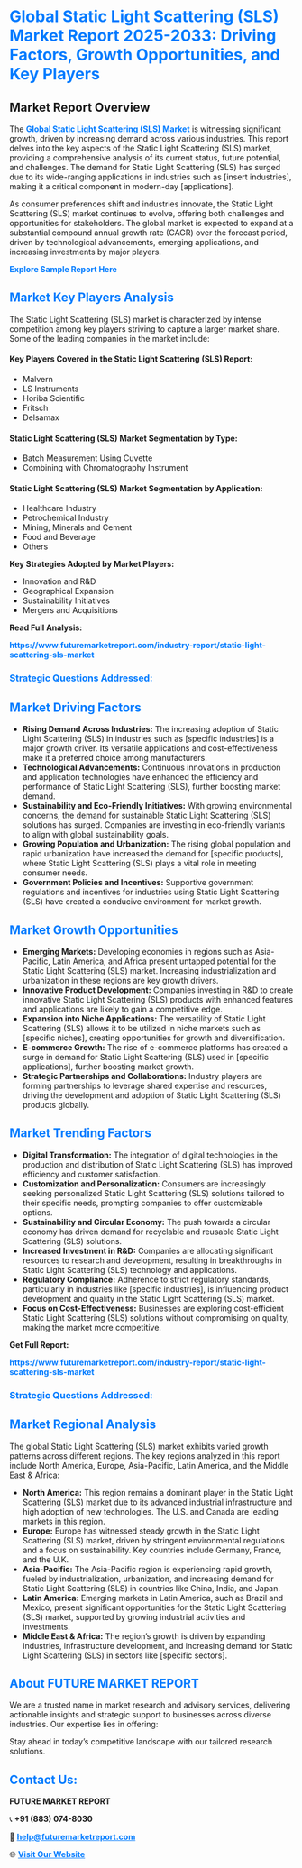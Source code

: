 <h1 style="color: #007BFF;">Global Static Light Scattering (SLS) Market Report 2025-2033: Driving Factors, Growth Opportunities, and Key Players</h1>

<section id="overview">
<h2>Market Report Overview</h2>
<p>The <a href="https://www.futuremarketreport.com/industry-report/static-light-scattering-sls-market" style="color: #007BFF; text-decoration: none;"><strong>Global Static Light Scattering (SLS) Market</strong></a> is witnessing significant growth, driven by increasing demand across various industries. This report delves into the key aspects of the Static Light Scattering (SLS) market, providing a comprehensive analysis of its current status, future potential, and challenges. The demand for Static Light Scattering (SLS) has surged due to its wide-ranging applications in industries such as [insert industries], making it a critical component in modern-day [applications].</p>
<p>As consumer preferences shift and industries innovate, the Static Light Scattering (SLS) market continues to evolve, offering both challenges and opportunities for stakeholders. The global market is expected to expand at a substantial compound annual growth rate (CAGR) over the forecast period, driven by technological advancements, emerging applications, and increasing investments by major players.</p>
</section>

<section id="overview">
<p><a href="https://www.futuremarketreport.com/request-sample/reportId=55359" style="color: #007BFF; text-decoration: none;"><strong>Explore Sample Report Here</strong></a></p>
</section>

<section id="key-players">
<h2 style="color: #007BFF;">Market Key Players Analysis</h2>
<p>The Static Light Scattering (SLS) market is characterized by intense competition among key players striving to capture a larger market share. Some of the leading companies in the market include:</p>
<h4>Key Players Covered in the Static Light Scattering (SLS) Report:</h4>
<ul><li>Malvern</li><li>LS Instruments</li><li>Horiba Scientific</li><li>Fritsch</li><li>Delsamax</li></ul>
<h4>Static Light Scattering (SLS) Market Segmentation by Type:</h4>
<ul><li>Batch Measurement Using Cuvette</li><li>Combining with Chromatography Instrument</li></ul>

<h4>Static Light Scattering (SLS) Market Segmentation by Application:</h4>
<ul><li>Healthcare Industry</li><li>Petrochemical Industry</li><li>Mining, Minerals and Cement</li><li>Food and Beverage</li><li>Others</li></ul>
<p><strong>Key Strategies Adopted by Market Players:</strong></p>
<ul>
<li>Innovation and R&D</li>
<li>Geographical Expansion</li>
<li>Sustainability Initiatives</li>
<li>Mergers and Acquisitions</li>
</ul>
</section>

<section>
<p><strong>Read Full Analysis: </strong></p><a href="https://www.futuremarketreport.com/industry-report/static-light-scattering-sls-market" style="color: #007BFF; text-decoration: none;"><strong>https://www.futuremarketreport.com/industry-report/static-light-scattering-sls-market</strong></a>
<h3 style="color: #007BFF;">Strategic Questions Addressed:</h3>
</section>

<section id="driving-factors">
<h2 style="color: #007BFF;">Market Driving Factors</h2>
<ul>
<li><strong>Rising Demand Across Industries:</strong> The increasing adoption of Static Light Scattering (SLS) in industries such as [specific industries] is a major growth driver. Its versatile applications and cost-effectiveness make it a preferred choice among manufacturers.</li>
<li><strong>Technological Advancements:</strong> Continuous innovations in production and application technologies have enhanced the efficiency and performance of Static Light Scattering (SLS), further boosting market demand.</li>
<li><strong>Sustainability and Eco-Friendly Initiatives:</strong> With growing environmental concerns, the demand for sustainable Static Light Scattering (SLS) solutions has surged. Companies are investing in eco-friendly variants to align with global sustainability goals.</li>
<li><strong>Growing Population and Urbanization:</strong> The rising global population and rapid urbanization have increased the demand for [specific products], where Static Light Scattering (SLS) plays a vital role in meeting consumer needs.</li>
<li><strong>Government Policies and Incentives:</strong> Supportive government regulations and incentives for industries using Static Light Scattering (SLS) have created a conducive environment for market growth.</li>
</ul>
</section>

<section id="growth-opportunities">
<h2 style="color: #007BFF;">Market Growth Opportunities</h2>
<ul>
<li><strong>Emerging Markets:</strong> Developing economies in regions such as Asia-Pacific, Latin America, and Africa present untapped potential for the Static Light Scattering (SLS) market. Increasing industrialization and urbanization in these regions are key growth drivers.</li>
<li><strong>Innovative Product Development:</strong> Companies investing in R&D to create innovative Static Light Scattering (SLS) products with enhanced features and applications are likely to gain a competitive edge.</li>
<li><strong>Expansion into Niche Applications:</strong> The versatility of Static Light Scattering (SLS) allows it to be utilized in niche markets such as [specific niches], creating opportunities for growth and diversification.</li>
<li><strong>E-commerce Growth:</strong> The rise of e-commerce platforms has created a surge in demand for Static Light Scattering (SLS) used in [specific applications], further boosting market growth.</li>
<li><strong>Strategic Partnerships and Collaborations:</strong> Industry players are forming partnerships to leverage shared expertise and resources, driving the development and adoption of Static Light Scattering (SLS) products globally.</li>
</ul>
</section>

<section id="trending-factors">
<h2 style="color: #007BFF;">Market Trending Factors</h2>
<ul>
<li><strong>Digital Transformation:</strong> The integration of digital technologies in the production and distribution of Static Light Scattering (SLS) has improved efficiency and customer satisfaction.</li>
<li><strong>Customization and Personalization:</strong> Consumers are increasingly seeking personalized Static Light Scattering (SLS) solutions tailored to their specific needs, prompting companies to offer customizable options.</li>
<li><strong>Sustainability and Circular Economy:</strong> The push towards a circular economy has driven demand for recyclable and reusable Static Light Scattering (SLS) solutions.</li>
<li><strong>Increased Investment in R&D:</strong> Companies are allocating significant resources to research and development, resulting in breakthroughs in Static Light Scattering (SLS) technology and applications.</li>
<li><strong>Regulatory Compliance:</strong> Adherence to strict regulatory standards, particularly in industries like [specific industries], is influencing product development and quality in the Static Light Scattering (SLS) market.</li>
<li><strong>Focus on Cost-Effectiveness:</strong> Businesses are exploring cost-efficient Static Light Scattering (SLS) solutions without compromising on quality, making the market more competitive.</li>
</ul>
</section>

<section>
<p><strong>Get Full Report: </strong></p><a href="https://www.futuremarketreport.com/industry-report/static-light-scattering-sls-market" style="color: #007BFF; text-decoration: none;"><strong>https://www.futuremarketreport.com/industry-report/static-light-scattering-sls-market</strong></a>
<h3 style="color: #007BFF;">Strategic Questions Addressed:</h3>
</section>


<section id="regional-analysis">
<h2 style="color: #007BFF;">Market Regional Analysis</h2>
<p>The global Static Light Scattering (SLS) market exhibits varied growth patterns across different regions. The key regions analyzed in this report include North America, Europe, Asia-Pacific, Latin America, and the Middle East & Africa:</p>
<ul>
<li><strong>North America:</strong> This region remains a dominant player in the Static Light Scattering (SLS) market due to its advanced industrial infrastructure and high adoption of new technologies. The U.S. and Canada are leading markets in this region.</li>
<li><strong>Europe:</strong> Europe has witnessed steady growth in the Static Light Scattering (SLS) market, driven by stringent environmental regulations and a focus on sustainability. Key countries include Germany, France, and the U.K.</li>
<li><strong>Asia-Pacific:</strong> The Asia-Pacific region is experiencing rapid growth, fueled by industrialization, urbanization, and increasing demand for Static Light Scattering (SLS) in countries like China, India, and Japan.</li>
<li><strong>Latin America:</strong> Emerging markets in Latin America, such as Brazil and Mexico, present significant opportunities for the Static Light Scattering (SLS) market, supported by growing industrial activities and investments.</li>
<li><strong>Middle East & Africa:</strong> The region’s growth is driven by expanding industries, infrastructure development, and increasing demand for Static Light Scattering (SLS) in sectors like [specific sectors].</li>
</ul>
</section>

<footer>
<h2 style="color: #007BFF;">About FUTURE MARKET REPORT</h2>
<p>We are a trusted name in market research and advisory services, delivering actionable insights and strategic support to businesses across diverse industries. Our expertise lies in offering:</p>

<p>Stay ahead in today’s competitive landscape with our tailored research solutions.</p>

<h2 style="color: #007BFF;">Contact Us:</h2>
<p><strong>FUTURE MARKET REPORT</strong></p>
<p>📞 <strong>+91 (883) 074-8030</strong></p>
<p>📧 <strong><a href="mailto:help@futuremarketreport.com" style="color: #007BFF;">help@futuremarketreport.com</a></strong></p>
<p>🌐 <strong><a href="https://www.futuremarketreport.com/" style="color: #007BFF;">Visit Our Website</a></strong></p>
</footer>
